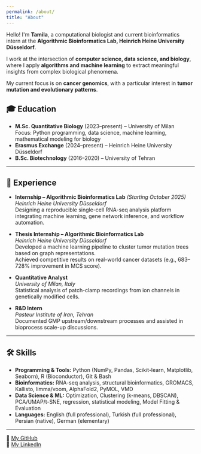```yaml
---
permalink: /about/
title: "About"
---
```


Hello! I'm **Tamila**, a computational biologist and current bioinformatics intern at the **Algorithmic Bioinformatics Lab, Heinrich Heine University Düsseldorf**.  

I work at the intersection of **computer science, data science, and biology**, where I apply **algorithms and machine learning** to extract meaningful insights from complex biological phenomena.  

My current focus is on **cancer genomics**, with a particular interest in **tumor mutation and evolutionary patterns**.

## 🎓 Education
- **M.Sc. Quantitative Biology** (2023–present) – University of Milan  
  Focus: Python programming, data science, machine learning, mathematical modeling for biology  
- **Erasmus Exchange** (2024–present) – Heinrich Heine University Düsseldorf  
- **B.Sc. Biotechnology** (2016–2020) – University of Tehran

---

## 💼 Experience

- **Internship – Algorithmic Bioinformatics Lab** *(Starting October 2025)*  
  *Heinrich Heine University Düsseldorf*  
  Designing a reproducible single-cell RNA-seq analysis platform integrating machine learning, gene network inference, and workflow automation.
  
- **Thesis Internship – Algorithmic Bioinformatics Lab**  
  *Heinrich Heine University Düsseldorf*  
  Developed a machine learning pipeline to cluster tumor mutation trees based on graph representations.  
  Achieved competitive results on real-world cancer datasets (e.g., 683–728% improvement in MCS score).  

- **Quantitative Analyst**  
  *University of Milan, Italy*  
  Statistical analysis of patch-clamp recordings from ion channels in genetically modified cells.  

- **R&D Intern**  
  *Pasteur Institute of Iran, Tehran*  
  Documented GMP upstream/downstream processes and assisted in bioprocess scale-up discussions.

---

## 🛠️ Skills
- **Programming & Tools:** Python (NumPy, Pandas, Scikit-learn, Matplotlib, Seaborn), R (Bioconductor), Git & Bash  
- **Bioinformatics:** RNA-seq analysis, structural bioinformatics, GROMACS, Kallisto, limma/voom, AlphaFold2, PyMOL, VMD  
- **Data Science & ML:** Optimization, Clustering (k-means, DBSCAN), PCA/UMAP/t-SNE, regression, statistical modeling, Model Fitting & Evaluation
- **Languages:** English (full professional), Turkish (full professional), Persian (native), German (elementary)

---

🔗 [My GitHub](https://github.com/tamilaam)  
🔗 [My LinkedIn](https://www.linkedin.com/in/tamila-abbasali/)
